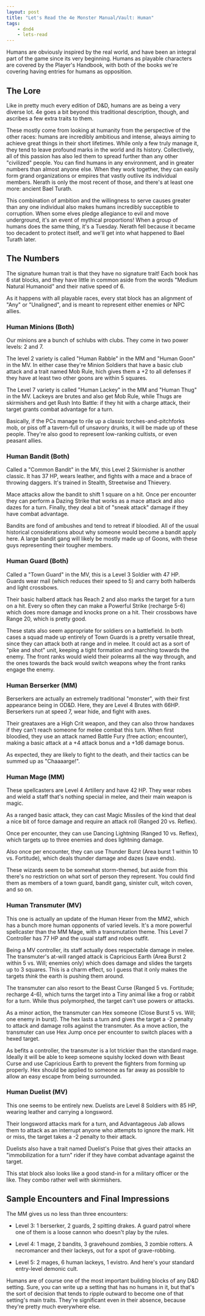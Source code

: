 ```yaml
---
layout: post
title: "Let's Read the 4e Monster Manual/Vault: Human"
tags:
    - dnd4
    - lets-read
---
```


Humans are obviously inspired by the real world, and have been an integral part
of the game since its very beginning. Humans as playable characters are covered
by the Player's Handbook, with both of the books we're covering having entries
for humans as opposition.

## The Lore

Like in pretty much every edition of D&D, humans are as being a very diverse
lot. 4e goes a bit beyond this traditional description, though, and ascribes a
few extra traits to them.

These mostly come from looking at humanity from the perspective of the other
races: humans are incredibly ambitious and intense, always aiming to achieve
great things in their short lifetimes. While only a few truly manage it, they
tend to leave profound marks in the world and its history. Collectively, all of
this passion has also led them to spread further than any other "civilized"
people. You can find humans in any environment, and in greater numbers than
almost anyone else. When they work together, they can easily form grand
organizations or empires that vastly outlive its individual members. Nerath is
only the most recent of those, and there's at least one more: ancient Bael
Turath.

This combination of ambition and the willingness to serve causes greater than
any one individual also makes humans incredibly succeptible to corruption. When
some elves pledge allegiance to evil and move underground, it's an event of
mythical proportions! When a group of humans does the same thing, it's a
Tuesday. Nerath fell because it became too decadent to protect itself, and we'll
get into what happened to Bael Turath later.

## The Numbers

The signature human trait is that they have no signature trait! Each book has 6
stat blocks, and they have little in common aside from the words "Medium Natural
Humanoid" and their native speed of 6.

As it happens with all playable races, every stat block has an alignment of
"Any" or "Unaligned", and is meant to represent either enemies or NPC allies.

### Human Minions (Both)

Our minions are a bunch of schlubs with clubs. They come in two power levels: 2
and 7.

The level 2 variety is called "Human Rabble" in the MM and "Human Goon" in the
MV. In either case they're Minion Soldiers that have a basic club attack and a
trait named Mob Rule, hich gives them a +2 to all defenses if they have at least
two other goons are within 5 squares.

The Level 7 variety is called "Human Lackey" in the MM and "Human Thug" in the
MV. Lackeys are brutes and also get Mob Rule, while Thugs are skirmishers and
get Rush Into Battle: if they hit with a charge attack, their target grants
combat advantage for a turn.

Basically, if the PCs manage to rile up a classic torches-and-pitchforks mob, or
piss off a tavern-full of unsavory drunks, it will be made up of these
people. They're also good to represent low-ranking cultists, or even peasant
allies.

### Human Bandit (Both)

Called a "Common Bandit" in the MV, this Level 2 Skirmisher is another
classic. It has 37 HP, wears leather, and fights with a mace and a brace of
throwing daggers. It's trained in Stealth, Streetwise and Thievery.

Mace attacks allow the bandit to shift 1 square on a hit. Once per encounter
they can perform a Dazing Strike that works as a mace attack and also dazes for
a turn. Finally, they deal a bit of "sneak attack" damage if they have combat
advantage.

Bandits are fond of ambushes and tend to retreat if bloodied. All of the usual
historical considerations about why someone would become a bandit apply here. A
large bandit gang will likely be mostly made up of Goons, with these guys
representing their tougher members.

### Human Guard (Both)

Called a "Town Guard" in the MV, this is a Level 3 Soldier with 47 HP. Guards
wear mail (which reduces their speed to 5) and carry both halberds and light
crossbows.

Their basic halberd attack has Reach 2 and also marks the target for a turn on a
hit. Every so often they can make a Powerful Strike (recharge 5-6) which does
more damage and knocks prone on a hit. Their crossbows have Range 20, which is
pretty good.

These stats also seem appropriate for soldiers on a battlefield. In both cases a
squad made up entirely of Town Guards is a pretty versatile threat, since they
can attack both at range and in melee. It could act as a sort of "pike and shot"
unit, keeping a tight formation and marching towards the enemy. The front ranks
would wield their polearms all the way through, and the ones towards the back
would switch weapons whey the front ranks engage the enemy.

### Human Berserker (MM)

Berserkers are actually an extremely traditional "monster", with their first
appearance being in OD&D. Here, they are Level 4 Brutes with 66HP. Berserkers
run at speed 7, wear hide, and fight with axes.

Their greataxes are a High Crit weapon, and they can also throw handaxes if
they can't reach someone for melee combat this turn. When first bloodied, they
use an attack named Battle Fury (free action; encounter), making a basic attack
at a +4 attack bonus and a +1d6 damage bonus.

As expected, they are likely to fight to the death, and their tactics can be
summed up as "Chaaaarge!".

### Human Mage (MM)

These spellcasters are Level 4 Artillery and have 42 HP. They wear robes and
wield a staff that's nothing special in melee, and their main weapon is magic.

As a ranged basic attack, they can cast Magic Missiles of the kind that deal a
nice bit of force damage and require an attack roll (Ranged 20 vs. Reflex).

Once per encounter, they can use Dancing Lightning (Ranged 10 vs. Reflex), which
targets up to three enemies and does lightning damage.

Also once per encounter, they can use Thunder Burst (Area burst 1 within 10
vs. Fortitude), which deals thunder damage and dazes (save ends).

These wizards seem to be somewhat storm-themed, but aside from this there's no
restriction on what sort of person they represent. You could find them as
members of a town guard, bandit gang, sinister cult, witch coven, and so on.

### Human Transmuter (MV)

This one is actually an update of the Human Hexer from the MM2, which has a
bunch more human opponents of varied levels. It's a more powerful spellcaster
than the MM Mage, with a transmutation theme. This Level 7 Controller has 77
HP and the usual staff and robes outfit.

Being a MV controller, its staff actually does respectable damage in melee. The
transmuter's at-will ranged attack is Capricious Earth (Area Burst 2 within 5
vs. Will; enemies only) which does damage and slides the targets up to 3
squares. This is a charm effect, so I guess that it only makes the targets
_think_ the earth is pushing them around.

The transmuter can also resort to the Beast Curse (Ranged 5 vs. Fortitude;
recharge 4-6), which turns the target into a Tiny animal like a frog or rabbit
for a turn. While thus polymorphed, the target can't use powers or attacks.

As a minor action, the transmuter can Hex someone (Close Burst 5 vs. Will; one
enemy in burst). The hex lasts a turn and gives the target a -2 penalty to
attack and damage rolls against the transmuter. As a move action, the transmuter
can use Hex Jump once per encounter to switch places with a hexed target.

As befits a controller, the transmuter is a lot trickier than the standard
mage. Ideally it will be able to keep someone squishy locked down with Beast
Curse and use Capricious Earth to prevent the fighters from forming up
properly. Hex should be applied to someone as far away as possible to allow an
easy escape from being surrounded.

### Human Duelist (MV)

This one seems to be entirely new. Duelists are Level 8 Soldiers with 85 HP,
wearing leather and carrying a longsword.

Their longsword attacks mark for a turn, and Advantageous Jab allows them to
attack as an interrupt anyone who attempts to ignore the mark. Hit or miss, the
target takes a -2 penalty to their attack.

Duelists also have a trait named Duelist's Poise that gives their attacks an
"immobilization for a turn" rider if they have combat advantage against the
target.

This stat block also looks like a good stand-in for a military officer or the
like. They combo rather well with skirmishers.


## Sample Encounters and Final Impressions

The MM gives us no less than three encounters:

- Level 3: 1 berserker, 2 guards, 2 spitting drakes. A guard patrol where one of
  them is a loose cannon who doesn't play by the rules.

- Level 4: 1 mage, 2 bandits, 3 gravehound zombies, 3 zombie rotters. A
  necromancer and their lackeys, out for a spot of grave-robbing.

- Level 5: 2 mages, 6 human lackeys, 1 evistro. And here's your standard
  entry-level demonic cult.

Humans are of course one of the most important building blocks of any D&D
setting. Sure, you can write up a setting that has no humans in it, but that's
the sort of decision that tends to ripple outward to become one of that
setting's main traits. They're significant even in their absence, because
they're pretty much everywhere else.
